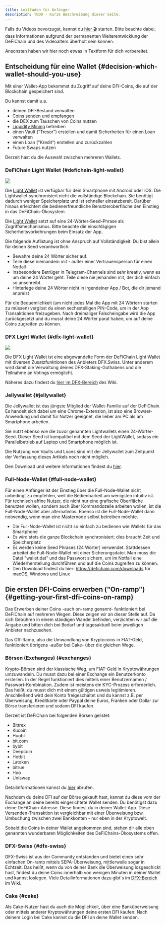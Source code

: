 ```yaml
---
title: Leitfaden für Anfänger
description: TODO - Kurze Beschreibung dieser Seite.
---
```


Falls du Videos bevorzugst, kannst du [hier 🎬](https://www.youtube.com/watch?v=q4MUebLlLzM&list=PLc-FB8e3YKYtju2G0O7bcUB1FE2t2SD0j) starten. Bitte beachte dabei, dass Informationen aufgrund der permanenten Weiterentwicklung der DeFiChain und des Videoalters überholt sein können.

Ansonsten haben wir hier noch etwas in Textform für dich vorbereitet.

## Entscheidung für eine Wallet {#decision-which-wallet-should-you-use}

Mit einer Wallet-App bekommst du Zugriff auf deine DFI-Coins, die auf der Blockchain gespeichert sind.

Du kannst damit u.a.

- deinen DFI-Bestand verwalten
- Coins senden und empfangen
- die DEX zum Tauschen von Coins nutzen
- [Liquidity Mining](./Liquidity_Mining.md) betreiben
- einen Vault ("Tresor") erstellen und damit Sicherheiten für einen Loan verwalten
- einen Loan ("Kredit") erstellen und zurückzahlen
- Future Swaps nutzen

Derzeit hast du die Auswahl zwischen mehreren Wallets.

### DeFiChain Light Wallet {#defichain-light-wallet}

![](./media/beginnersguide_DE_01.jpg)

Die [Light Wallet](./Lightwallet.md) ist verfügbar für dein Smartphone mit Android oder iOS. Die Lightwallet synchronisiert nicht die vollständige Blockchain. Sie benötigt dadurch weniger Speicherplatz und ist schneller einsatzbereit. Darüber hinaus erleichtert die bedienerfreundliche Benutzeroberfläche den Einstieg in das DeFiChain-Ökosystem.

Die [Light Wallet](./Lightwallet.md) setzt auf eine 24-Wörter-Seed-Phrase als Zugriffsmechanismus. Bitte beachte die einschlägigen Sicherheitsvorkehrungen beim Einsatz der App.

Die folgende Auflistung ist ohne Anspruch auf Vollständigkeit. Du bist allein für deinen Seed verantwortlich.

- Bewahre deine 24 Wörter sicher auf.
- Teile diese niemandem mit - außer einer Vertrauensperson für einen Notfall
- Insbesondere Betrüger in Telegram-Channels sind sehr kreativ, wenn es um deine 24 Wörter geht. Teile diese nie jemanden mit, der dich einfach so anschreibt.
- Hinterlege deine 24 Wörter nicht in irgendeiner App / Bot, die dir jemand anpreist

Für die Bequemlichkeit (um nicht jedes Mal die App mit 24 Wörtern starten zu müssen) vergibst du einen sechsstelligen PIN-Code, um in der App Transaktionen freizugeben. Nach dreimaliger Falscheingabe wird die App zurückgesetzt und du musst deine 24 Wörter parat haben, um auf deine Coins zugreifen zu können.

### DFX Light Wallet {#dfx-light-wallet}

![](./media/beginnersguide_DE_02.jpg)

Die DFX Light Wallet ist eine abgewandelte Form der DeFiChain Light Wallet mit diversen Zusatzfunktionen des Anbieters DFX.Swiss. Unter anderem wird damit die Verwaltung deines DFX-Staking-Guthabens und die Teilnahme an Votings ermöglicht.

Näheres dazu findest du [hier im DFX-Bereich](./DFX_FAQ.md#Schritt-f.C3.BCr-Schritt_Anleitung) des Wiki.

### Jellywallet {#jellywallet}

Die Jellywallet ist das jüngste Mitglied der Wallet-Familie auf der DeFiChain. Es handelt sich dabei um eine Chrome-Extension, ist also eine Browser-Anwendung und damit für Nutzer geeignet, die lieber am PC als am Smartphone arbeiten.

Sie nutzt ebenso wie die zuvor genannten Lightwallets einen 24-Wörter-Seed. Dieser Seed ist kompatibel mit dem Seed der LightWallet, sodass ein Parallelbetrieb auf Laptop und Smartphone möglich ist.

Die Nutzung von Vaults und Loans sind mit der Jellywallet zum Zeitpunkt der Verfassung dieses Artikels noch nicht möglich.

Den Download und weitere Informationen findest du [hier](https://jellywallet.io/).

### Full-Node-Wallet {#full-node-wallet}

Für einen Anfänger ist der Einstieg über die Full-Node-Wallet nicht unbedingt zu empfehlen, weil die Bedienbarkeit am wenigsten intuitiv ist. Für technisch affine Nutzer, die nicht nur eine grafische Oberfläche benutzen wollen, sondern auch über Kommandozeile arbeiten wollen, ist die Full-Node-Wallet aber alternativlos. Ebenso ist die Full-Node-Wallet dann notwendig, wenn man eine Masternode selbst betreiben möchte.

- Die Full-Node-Wallet ist nicht so einfach zu bedienen wie Wallets für das Smartphone
- Es wird stets die ganze Blockchain synchronisiert; dies braucht Zeit und Speicherplatz
- Es werden keine Seed Phrases (24 Wörter) verwendet. Stattdessen arbeitet die Full-Node-Wallet mit einer Sicherungsdatei. Man muss die Datei "wallet.dat" und das Passwort sichern, um im Notfall eine Wiederherstellung durchführen und auf die Coins zugreifen zu können.
- Den Download findest du hier: <https://defichain.com/downloads> für macOS, Windows und Linux

## Die ersten DFI-Coins erwerben ("On-ramp") {#getting-your-first-dfi-coins-on-ramp}

Das Erwerben deiner Coins -auch on-ramp genannt- funktioniert bei DeFiChain auf mehreren Wegen. Diese zeigen wir an dieser Stelle auf. Da sich Gebühren in einem ständigen Wandel befinden, verzichten wir auf die Angabe und bitten dich bei Bedarf und tagesaktuell beim jeweiligen Anbieter nachzusehen.

Das Off-Ramp, also die Umwandlung von Kryptocoins in FIAT-Geld, funktioniert übrigens -außer bei Cake- über die gleichen Wege.

### Börsen (Exchanges) {#exchanges}

Krypto-Börsen sind der klassische Weg, um FIAT-Geld in Kryptowährungen umzuwandeln. Du musst dazu bei einer Exchange ein Benutzerkonto erstellen. In der Regel funktioniert dies mittels einer Benutzernamen / Passwort-Kombination. Zudem ist meistens ein KYC-Prozess erforderlich. Das heißt, du musst dich mit einem gültigen usweis legitimieren. Anschließend wird dein Konto freigeschaltet und du kannst z.B. per Überweisung, Kreditkarte oder Paypal deine Euros, Franken oder Dollar zur Börse transferieren und sodann DFI kaufen.

Derzeit ist DeFiChain bei folgenden Börsen gelistet:

- Bittrex
- Kucoin
- Huobi
- bit.com
- bybit
- Deepcoin
- Hotbit
- Latoken
- bitrue
- Hoo
- Uniswap

Detailinformationen kannst du [hier](https://defichain-ecosystem.com/de/overview/exchanges/) abrufen.

Nachdem du deine DFI auf der Börse gekauft hast, kannst du diese vom der Exchange an deine bereits eingerichtete Wallet senden. Du benötigst dazu deine DeFiChain-Adresse. Diese findest du in deiner Wallet-App. Diese Versenden-Transaktion ist vergleichbar mit einer Überweisung bzw. Umbuchung zwischen zwei Bankkonten - nur eben in der Kryptowelt.

Sobald die Coins in deiner Wallet angekommen sind, stehen dir alle oben genannten wunderbaren Möglichkeiten des DeFiChains-Ökosystems offen.

### DFX-Swiss {#dfx-swiss}

DFX-Swiss ist aus der Community entstanden und bietet einen sehr einfachen On-ramp mittels SEPA-Überweisung, mittlerweile sogar in Echtzeit. Das heißt, wenn du von deiner Bank die Überweisung losgeschickt hast, findest du deine Coins innerhalb von wenigen Minuten in deiner Wallet und kannst loslegen. Viele Detailinformationen dazu gibt's im [DFX-Bereich](./DFX_FAQ.md) im Wiki.

### Cake {#cake}

Als Cake-Nutzer hast du auch die Möglichkeit, über eine Banküberweisung oder mittels anderer Kryptowährungen deine ersten DFI kaufen. Nach deinem Login bei Cake kannst du die DFI an deine Wallet senden.
